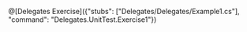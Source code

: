 @[Delegates Exercise]({"stubs": ["Delegates/Delegates/Example1.cs"], "command": "Delegates.UnitTest.Exercise1"})
